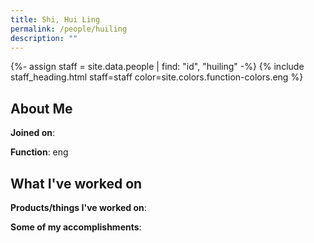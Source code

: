 ```yaml
---
title: Shi, Hui Ling
permalink: /people/huiling
description: ""
---
```


{%- assign staff = site.data.people | find: "id", "huiling" -%}
{% include staff_heading.html staff=staff color=site.colors.function-colors.eng %}

## About Me

**Joined on**: 

**Function**: eng

## What I've worked on

**Products/things I've worked on**:


**Some of my accomplishments**:

